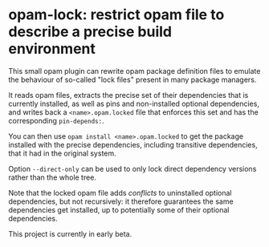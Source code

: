 # opam-lock: restrict opam file to describe a precise build environment

This small opam plugin can rewrite opam package definition files to emulate the
behaviour of so-called "lock files" present in many package managers.

It reads opam files, extracts the precise set of their dependencies that is
currently installed, as well as pins and non-installed optional dependencies,
and writes back a `<name>.opam.locked` file that enforces this set and has the
corresponding `pin-depends:`.

You can then use `opam install <name>.opam.locked` to get the package installed
with the precise dependencies, including transitive dependencies, that it had in
the original system.

Option `--direct-only` can be used to only lock direct dependency versions
rather than the whole tree.

Note that the locked opam file adds _conflicts_ to uninstalled optional
dependencies, but not recursively: it therefore guarantees the same dependencies
get installed, up to potentially some of their optional dependencies.

This project is currently in early beta.
